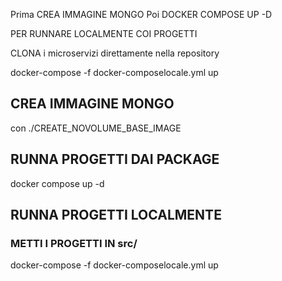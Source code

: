 Prima CREA IMMAGINE MONGO
Poi DOCKER COMPOSE UP -D

PER RUNNARE LOCALMENTE COI PROGETTI

CLONA i microservizi direttamente nella repository

docker-compose -f docker-composelocale.yml up

## CREA IMMAGINE MONGO
con ./CREATE_NOVOLUME_BASE_IMAGE

## RUNNA PROGETTI DAI PACKAGE
docker compose up -d

## RUNNA PROGETTI LOCALMENTE

### METTI I PROGETTI IN src/

docker-compose -f docker-composelocale.yml up
